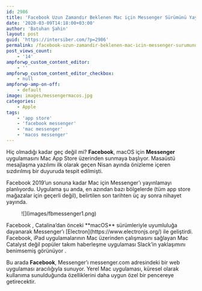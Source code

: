 ```yaml
---
id: 2986
title: 'Facebook Uzun Zamandır Beklenen Mac için Messenger Sürümünü Yayınladı'
date: '2020-03-09T14:18:00+03:00'
author: 'Batuhan Şahin'
layout: post
guid: 'https://intersiber.com/?p=2986'
permalink: /facebook-uzun-zamandir-beklenen-mac-icin-messenger-surumunu-yayinladi/
post_views_count:
    - '14'
ampforwp_custom_content_editor:
    - ''
ampforwp_custom_content_editor_checkbox:
    - null
ampforwp-amp-on-off:
    - default
image: images/messengermacos.jpg
categories:
    - Apple
tags:
    - 'app store'
    - 'facebook messenger'
    - 'mac messenger'
    - 'macos messenger'
---
```


Hiç olmadığı kadar geç değil mi? **Facebook**, macOS için **Messenger** uygulamasını Mac App Store üzerinden sunmaya başlıyor. Masaüstü mesajlaşma yazılımı ilk olarak geçen Nisan ayında önizleme içeren sızdırılmış bir duyuruda tespit edilmişti.

Facebook 2019’un sonuna kadar Mac için Messenger’ı yayınlamayı planlıyordu. Uygulama şu anda, en azından bazı bölgelerde (tüm app store mağazalar için geçerli değil), belirtilen son tarihten üç ay sonra nihayet yayında.

<figure class="wp-block-image size-large">![](images/fbmessenger1.png)</figure>Facebook , Catalina’dan önceki **macOS** sürümleriyle uyumluluğa dayanarak Messenger’ı [Electron](https://www.electronjs.org/) ile geliştirdi. Facebook, iPad uygulamalarının Mac üzerinden çalışmasını sağlayan Mac Catalyst değil popüler takım haberleşme uygulaması Slack’in yaklaşımını benimsemiş görünüyor .

Bu arada **Facebook**, Messenger’ı messenger.com adresindeki bir web uygulaması aracılığıyla sunuyor. Yerel Mac uygulaması, küresel olarak kullanıma sunulduğunda özelliklerini daha uygun özel bir pencereye getirecektir.